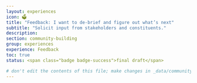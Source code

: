 ```yaml
---
layout: experiences
icon: 🗳
title: "Feedback: I want to de-brief and figure out what’s next"
subtitle: "Solicit input from stakeholders and constituents."
description:
section: community-building
group: experiences
experience: Feedback
toc: true
status: <span class="badge badge-success">final draft</span>

# don't edit the contents of this file; make changes in _data/community-building-experiences.yml
---
```

